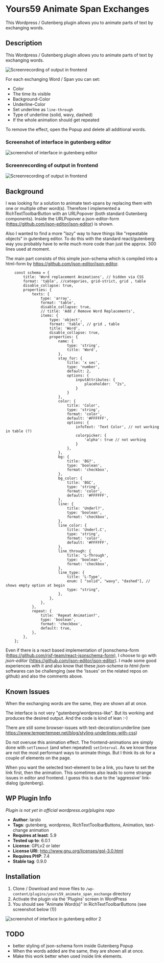 # Yours59 Animate Span Exchanges

This Wordpress / Gutenberg plugin allows you to animate parts of text by exchanging words.

## Description

This Wordpress / Gutenberg plugin allows you to animate parts of text by exchanging words.

![Screenrecording of output in frontend](Text-Replacement-Span-Exchange-Plugin.gif "Screenrecording of output in frontend")


For each exchanging Word / Span you can set:
- Color
- The time its visible 
- Background-Color
- Underline-Color
- Set underline as `line-through`
- Type of underline (solid, wavy, dashed)   
- If the whole animation should get repeated

To remove the effect, open the Popup and delete all additional words.


### Screenshot of interface in gutenberg editor

![screenshot of interface in gutenberg editor ](screenshot.png "screenshot of interface in gutenberg editor")

### Screenrecording of output in frontend
![Screenrecording of output in frontend](Text-Replacement-Span-Exchange-Plugin.gif "Screenrecording of output in frontend")



## Background
I was looking for a solution to animate text-spans by replacing them with one or multiple other word(s).
Therefore I implemented a RichTextToolbarButton with an URLPopover (both  standard Gutenberg components).
Inside the URLPopover a json-editor-form (https://github.com/json-editor/json-editor) is shown.

Also I wanted to find a more "lazy" way to have things like "repeatable objects" in gutenberg editor. 
To do this with the standard react/gutenberg way you probably have to write much more code than just the approx. 300 lines used at moment. 

The main part consists of this simple json-schema which is compiled into a html-form by https://github.com/json-editor/json-editor.

```
	const schema = {
	    title: 'Word replacement Animations', // hidden via CSS
	    format: 'table', //categories, grid-strict, grid , table
	    disable_collapse: true,
	    properties: {
	        texts: {
	            type: 'array',
	            format: 'table',
	            disable_collapse: true,
	            // title: 'Add / Remove Word Replacements',
	            items: {
	                type: 'object',
	                format: 'table', // grid , table
	                title: 'Word',
	                disable_collapse: true,
	                properties: {
	                    name: {
	                        type: 'string',
	                        title: 'Word',
	                    },
	                    stay_for: {
	                        title: 'x sec',
	                        type: 'number',
	                        default: 2,
	                        options: {
	                            inputAttributes: {
	                                placeholder:  "2s",
	                            }
	                        }
	                    },
	                    color: {
	                        title: 'Color',
	                        type: 'string',
	                        format: 'color',
	                        default: '#FFFFFF',
	                        options: {
	                            infoText: 'Text Color', // not working in table (?)
	                            colorpicker: { 
	                                'alpha': true // not working 
	                            }
	                        },
	                    },
	                    bg: {
	                        title: 'BG?',
	                        type: 'boolean',
	                        format: 'checkbox',
	                    },
	                    bg_color: {
	                        title: 'BGC',
	                        type: 'string',
	                        format: 'color',
	                        default: '#FFFFFF',
	                    },
	                    line: {
	                        title: 'Underl?',
	                        type: 'boolean',
	                        format: 'checkbox',
	                    },
	                    line_color: {
	                        title: 'Underl.C',
	                        type: 'string',
	                        format: 'color',
	                        default: '#FFFFFF',
	                    },
	                    line_through: {
	                        title: 'L-Through',
	                        type: 'boolean',
	                        format: 'checkbox',
	                    },
	                    line_type: {
	                        title: 'L-Type',
	                        enum: [ "solid", "wavy", "dashed"], // shows empty option at begin
	                        type: "string",
	                    },
	                },
	            },
	        },
	        repeat: {
	            title: 'Repeat Animation?',
	            type: 'boolean',
	            format: 'checkbox',
	            default: true,
	        },
	    },
	};
```

Even if there is a react based implementation of jsonschema-form (https://github.com/rjsf-team/react-jsonschema-form), I choose to go with *json-editor* (https://github.com/json-editor/json-editor).
I made some good experiences with it and also know that these *json-schema to html-form* softwares can be challenging (see the 'Issues' on the related repos on github) and also the comments above.



## Known Issues

When the exchanging words are the same, they are shown all at once. 

The interface is not very "gutenberg/wordpress-like". But its working and produces the desired output.
And the code is kind of lean :-)

There are still some browser-issues with text-decoration:underline (see https://www.tempertemper.net/blog/styling-underlines-with-css)

Do not overuse this animation effect. The frontend-animations are simply done with `setTimeout` (and when repeated) `setInterval`. As we know these are not the most performant ways to animate things. But I think its ok for a couple of elements on the page.

When you want the selected text-element to be a link, you have to set the link first, then the animation.
This sometimes also leads to some strange issues in editor and frontend. I guess this is due to the 'aggressive' link-dialog (gutenberg).

## WP Plugin Info

*Plugin is not yet in official wordpress.org/plugins repo*

- **Author**: larslo
- **Tags**: gutenberg, wordpress, RichTextToolbarButtons, Animation, text-change animation
- **Requires at least**: 5.9
- **Tested up to**: 6.0.1
- **License**: GPLv2 or later
- **License URI**: http://www.gnu.org/licenses/gpl-3.0.html
- **Requires PHP**: 7.4
- **Stable tag**: 0.9.0


## Installation

1. Clone / Download and move files to `/wp-content/plugins/yours59_animate_span_exchange` directory
2. Activate the plugin via the 'Plugins' screen in WordPress
3. You should see "Animate Word(s)" in RichTextToolbarButtons (see screenshot below (1))

![screenshot of interface in gutenberg editor 2 ](screenshot2.png "screenshot of interface in gutenberg editor 2")


## TODO

- better styling of json-schema form inside Gutenberg Popup
- When the words added are the same, they are shown all at once. 
- Make this work better when used inside link elements.
